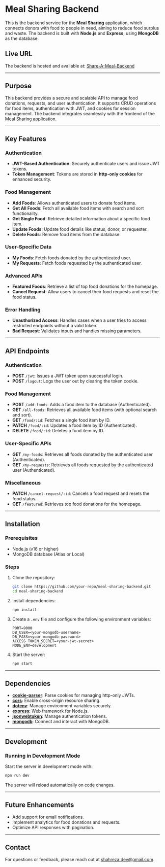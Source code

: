 # Meal Sharing Backend

This is the backend service for the **Meal Sharing** application, which connects donors with food to people in need, aiming to reduce food surplus and waste. The backend is built with **Node.js** and **Express**, using **MongoDB** as the database.

## Live URL
The backend is hosted and available at:
[Share-A-Meal-Backend](https://share-a-meal-server.vercel.app)

---

## Purpose
This backend provides a secure and scalable API to manage food donations, requests, and user authentication. It supports CRUD operations for food items, authentication with JWT, and cookies for session management. The backend integrates seamlessly with the frontend of the Meal Sharing application.

---

## Key Features

### Authentication
- **JWT-Based Authentication**: Securely authenticate users and issue JWT tokens.
- **Token Management**: Tokens are stored in **http-only cookies** for enhanced security.

### Food Management
- **Add Foods**: Allows authenticated users to donate food items.
- **Get All Foods**: Fetch all available food items with search and sort functionality.
- **Get Single Food**: Retrieve detailed information about a specific food item.
- **Update Foods**: Update food details like status, donor, or requester.
- **Delete Foods**: Remove food items from the database.

### User-Specific Data
- **My Foods**: Fetch foods donated by the authenticated user.
- **My Requests**: Fetch foods requested by the authenticated user.

### Advanced APIs
- **Featured Foods**: Retrieve a list of top food donations for the homepage.
- **Cancel Request**: Allow users to cancel their food requests and reset the food status.

### Error Handling
- **Unauthorized Access**: Handles cases when a user tries to access restricted endpoints without a valid token.
- **Bad Request**: Validates inputs and handles missing parameters.

---

## API Endpoints

### Authentication
- **POST** `/jwt`: Issues a JWT token upon successful login.
- **POST** `/logout`: Logs the user out by clearing the token cookie.

### Food Management
- **POST** `/add-foods`: Adds a food item to the database (Authenticated).
- **GET** `/all-foods`: Retrieves all available food items (with optional search and sort).
- **GET** `/food/:id`: Fetches a single food item by ID.
- **PATCH** `/food/:id`: Updates a food item by ID (Authenticated).
- **DELETE** `/food/:id`: Deletes a food item by ID.

### User-Specific APIs
- **GET** `/my-foods`: Retrieves all foods donated by the authenticated user (Authenticated).
- **GET** `/my-requests`: Retrieves all foods requested by the authenticated user (Authenticated).

### Miscellaneous
- **PATCH** `/cancel-request/:id`: Cancels a food request and resets the food status.
- **GET** `/featured`: Retrieves top food donations for the homepage.

---

## Installation

### Prerequisites
- Node.js (v16 or higher)
- MongoDB database (Atlas or Local)

### Steps
1. Clone the repository:
   ```bash
   git clone https://github.com/your-repo/meal-sharing-backend.git
   cd meal-sharing-backend
   ```
2. Install dependencies:
   ```bash
   npm install
   ```
3. Create a `.env` file and configure the following environment variables:
   ```env
   PORT=9000
   DB_USER=<your-mongodb-username>
   DB_PASS=<your-mongodb-password>
   ACCESS_TOKEN_SECRET=<your-jwt-secret>
   NODE_ENV=development
   ```
4. Start the server:
   ```bash
   npm start
   ```

---

## Dependencies

- **[cookie-parser](https://www.npmjs.com/package/cookie-parser)**: Parse cookies for managing http-only JWTs.
- **[cors](https://www.npmjs.com/package/cors)**: Enable cross-origin resource sharing.
- **[dotenv](https://www.npmjs.com/package/dotenv)**: Manage environment variables securely.
- **[express](https://www.npmjs.com/package/express)**: Web framework for Node.js.
- **[jsonwebtoken](https://www.npmjs.com/package/jsonwebtoken)**: Manage authentication tokens.
- **[mongodb](https://www.npmjs.com/package/mongodb)**: Connect and interact with MongoDB.

---

## Development
### Running in Development Mode
Start the server in development mode with:
```bash
npm run dev
```
The server will reload automatically on code changes.

---

## Future Enhancements
- Add support for email notifications.
- Implement analytics for food donations and requests.
- Optimize API responses with pagination.

---

## Contact
For questions or feedback, please reach out at [shahreza.dev@gmail.com](mailto:shahreza.dev@gmail.com).

